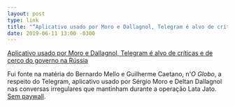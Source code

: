 ```yaml
---
layout: post
type: link
title: "“Aplicativo usado por Moro e Dallagnol, Telegram é alvo de críticas e de cerco do governo na Rússia”, n'O Globo"
date: 2019-06-11 13:00 -0300
---
```

[Aplicativo usado por Moro e Dallagnol, Telegram é alvo de críticas e de cerco do governo na Rússia](https://oglobo.globo.com/brasil/aplicativo-usado-por-moro-dallagnol-telegram-alvo-de-criticas-de-cerco-do-governo-na-russia-23730732)

Fui fonte na matéria do Bernardo Mello e Guilherme Caetano, n'_O Globo_, a respeito do Telegram, aplicativo usado por Sérgio Moro e Deltan Dallagnol nas conversas irregulares que mantinham durante a operação Lata Jato. [Sem paywall](https://12ft.io/proxy?q=https://oglobo.globo.com/brasil/aplicativo-usado-por-moro-dallagnol-telegram-alvo-de-criticas-de-cerco-do-governo-na-russia-23730732).